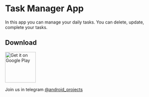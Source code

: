 # Task Manager App
In this app you can manage your daily tasks. You can delete, update, complete your tasks.

Download
------
<a href='https://play.google.com/store/apps/details?id=com.donaboyev.tugatdim'><img alt='Get it on Google Play' src='https://play.google.com/intl/en_us/badges/static/images/badges/en_badge_web_generic.png' height="100"/></a>

Join us in telegram [@android_projects](https://t.me/android_projects)
